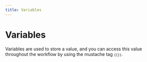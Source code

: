 ```yaml
---
title: Variables
---
```


# Variables

Variables are used to store a value, and you can access this value throughout the workflow by using the mustache tag <code v-pre>`{{}}`</code>.